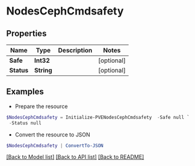 # NodesCephCmdsafety
## Properties

Name | Type | Description | Notes
------------ | ------------- | ------------- | -------------
**Safe** | **Int32** |  | [optional] 
**Status** | **String** |  | [optional] 

## Examples

- Prepare the resource
```powershell
$NodesCephCmdsafety = Initialize-PVENodesCephCmdsafety  -Safe null `
 -Status null
```

- Convert the resource to JSON
```powershell
$NodesCephCmdsafety | ConvertTo-JSON
```

[[Back to Model list]](../README.md#documentation-for-models) [[Back to API list]](../README.md#documentation-for-api-endpoints) [[Back to README]](../README.md)


